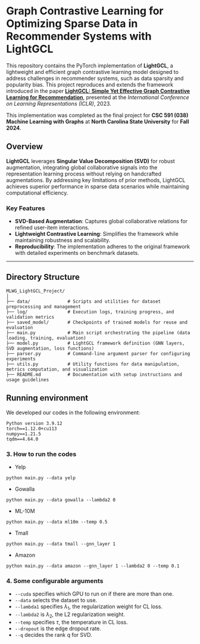 # Graph Contrastive Learning for Optimizing Sparse Data in Recommender Systems with LightGCL

This repository contains the PyTorch implementation of **LightGCL**, a lightweight and efficient graph contrastive learning model designed to address challenges in recommender systems, such as data sparsity and popularity bias. This project reproduces and extends the framework introduced in the paper [**LightGCL: Simple Yet Effective Graph Contrastive Learning for Recommendation**](https://openreview.net/forum?id=FKXVK9dyMM), presented at the *International Conference on Learning Representations (ICLR)*, 2023.

This implementation was completed as the final project for **CSC 591 (038) Machine Learning with Graphs** at **North Carolina State University** for **Fall 2024**.


## Overview

**LightGCL** leverages **Singular Value Decomposition (SVD)** for robust augmentation, integrating global collaborative signals into the representation learning process without relying on handcrafted augmentations. By addressing key limitations of prior methods, LightGCL achieves superior performance in sparse data scenarios while maintaining computational efficiency.

### Key Features

- **SVD-Based Augmentation**: Captures global collaborative relations for refined user-item interactions.
- **Lightweight Contrastive Learning**: Simplifies the framework while maintaining robustness and scalability.
- **Reproducibility**: The implementation adheres to the original framework with detailed experiments on benchmark datasets.

---

## Directory Structure

```plaintext
MLWG_LightGCL_Project/
│
├── data/              # Scripts and utilities for dataset preprocessing and management
├── log/               # Execution logs, training progress, and validation metrics
├── saved_model/       # Checkpoints of trained models for reuse and evaluation
├── main.py            # Main script orchestrating the pipeline (data loading, training, evaluation)
├── model.py           # LightGCL framework definition (GNN layers, SVD augmentation, loss functions)
├── parser.py          # Command-line argument parser for configuring experiments
├── utils.py           # Utility functions for data manipulation, metrics computation, and visualization
├── README.md          # Documentation with setup instructions and usage guidelines
```

## Running environment

We developed our codes in the following environment:

```
Python version 3.9.12
torch==1.12.0+cu113
numpy==1.21.5
tqdm==4.64.0
```

### 3. How to run the codes

* Yelp
```
python main.py --data yelp
```

* Gowalla

```
python main.py --data gowalla --lambda2 0
```

* ML-10M
```
python main.py --data ml10m --temp 0.5
```

* Tmall

```
python main.py --data tmall --gnn_layer 1
```

* Amazon

```
python main.py --data amazon --gnn_layer 1 --lambda2 0 --temp 0.1
```

### 4. Some configurable arguments

* `--cuda` specifies which GPU to run on if there are more than one.
* `--data` selects the dataset to use.
* `--lambda1` specifies $\lambda_1$, the regularization weight for CL loss.
* `--lambda2` is $\lambda_2$, the L2 regularization weight.
* `--temp` specifies $\tau$, the temperature in CL loss.
* `--dropout` is the edge dropout rate.
* `--q` decides the rank q for SVD.
